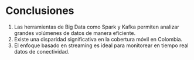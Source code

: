 # Conclusiones

1. Las herramientas de Big Data como Spark y Kafka permiten analizar grandes volúmenes de datos de manera eficiente.
2. Existe una disparidad significativa en la cobertura móvil en Colombia.
3. El enfoque basado en streaming es ideal para monitorear en tiempo real datos de conectividad.
